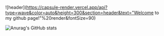 ![header](https://capsule-render.vercel.app/api?type=wave&color=auto&height=300&section=header&text="Welcome to my github page!"%20render&fontSize=90)

![Anurag's GitHub stats](https://github-readme-stats.vercel.app/api?username=LeeHeonWoo1&show_icons=true&theme=radical)
